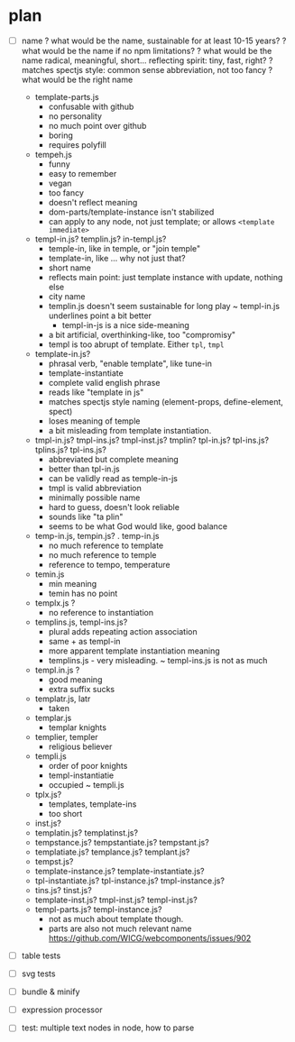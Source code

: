 # plan

* [ ] name
  ? what would be the name, sustainable for at least 10-15 years?
  ? what would be the name if no npm limitations?
  ? what would be the name radical, meaningful, short... reflecting spirit: tiny, fast, right?
  ? matches spectjs style: common sense abbreviation, not too fancy
  ? what would be the right name
  * template-parts.js
    - confusable with github
    - no personality
    - no much point over github
    - boring
    - requires polyfill
  * tempeh.js
    + funny
    + easy to remember
    + vegan
    - too fancy
    - doesn't reflect meaning
    + dom-parts/template-instance isn't stabilized
    + can apply to any node, not just template; or allows `<template immediate>`
  * templ-in.js? templin.js? in-templ.js?
    + temple-in, like in temple, or "join temple"
    + template-in, like ... why not just that?
    + short name
    + reflects main point: just template instance with update, nothing else
    + city name
    - templin.js doesn't seem sustainable for long play
      ~ templ-in.js underlines point a bit better
      + templ-in-js is a nice side-meaning
    - a bit artificial, overthinking-like, too "compromisy"
    - templ is too abrupt of template. Either `tpl`, `tmpl`
  * template-in.js?
    + phrasal verb, "enable template", like tune-in
    + template-instantiate
    + complete valid english phrase
    + reads like "template in js"
    + matches spectjs style naming (element-props, define-element, spect)
    - loses meaning of temple
    - a bit misleading from template instantiation.
  * tmpl-in.js? tmpl-ins.js? tmpl-inst.js? tmplin? tpl-in.js? tpl-ins.js? tplins.js? tpl-ins.js?
    + abbreviated but complete meaning
    + better than tpl-in.js
    + can be validly read as temple-in-js
    + tmpl is valid abbreviation
    + minimally possible name
    - hard to guess, doesn't look reliable
    - sounds like "ta plin"
    + seems to be what God would like, good balance
  * temp-in.js, tempin.js?
    . temp-in.js
    - no much reference to template
    - no much reference to temple
    - reference to tempo, temperature
  * temin.js
    + min meaning
    - temin has no point
  * templx.js ?
    - no reference to instantiation
  * templins.js, templ-ins.js?
    + plural adds repeating action association
    + same + as templ-in
    + more apparent template instantiation meaning
    - templins.js - very misleading.
      ~ templ-ins.js is not as much
  * templ.in.js ?
    + good meaning
    - extra suffix sucks
  * templatr.js, latr
    - taken
  * templar.js
    + templar knights
  * templier, templer
    + religious believer
  * templi.js
    + order of poor knights
    + templ-instantiatie
    - occupied
    ~ templi.js
  * tplx.js?
    + templates, template-ins
    - too short
  * inst.js?
  * templatin.js? templatinst.js?
  * tempstance.js? tempstantiate.js? tempstant.js?
  * templatiate.js? templance.js? templant.js?
  * tempst.js?
  * template-instance.js? template-instantiate.js?
  * tpl-instantiate.js? tpl-instance.js? tmpl-instance.js?
  * tins.js? tinst.js?
  * template-inst.js? tmpl-inst.js? templ-inst.js?
  * templ-parts.js? templ-instance.js?
    - not as much about template though.
    - parts are also not much relevant name https://github.com/WICG/webcomponents/issues/902

* [ ] table tests

* [ ] svg tests

* [ ] bundle & minify

* [ ] expression processor

* [ ] test: multiple text nodes in node, how to parse
